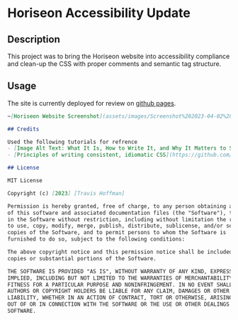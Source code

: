 # Horiseon Accessibility Update

## Description

This project was to bring the Horiseon website into accessibility compliance and clean-up the CSS with proper comments and semantic tag structure. 

## Usage

The site is currently deployed for review on [github pages](https://vulpesviator.github.io/01-Accessibility/Develop/index.html). 

```md
~[Horiseon Website Screenshot](assets/images/Screenshot%202023-04-02%20at%2010-32-25%20Horiseon%20SEO%20%26%20Online%20Marketing%20Solutions.png)

## Credits

Used the following tutorials for refrence
- [Image Alt Text: What It Is, How to Write It, and Why It Matters to SEO](https://blog.hubspot.com/marketing/image-alt-text)
- [Principles of writing consistent, idiomatic CSS](https://github.com/necolas/idiomatic-css)

## License

MIT License

Copyright (c) [2023] [Travis Hoffman]

Permission is hereby granted, free of charge, to any person obtaining a copy
of this software and associated documentation files (the "Software"), to deal
in the Software without restriction, including without limitation the rights
to use, copy, modify, merge, publish, distribute, sublicense, and/or sell
copies of the Software, and to permit persons to whom the Software is
furnished to do so, subject to the following conditions:

The above copyright notice and this permission notice shall be included in all
copies or substantial portions of the Software.

THE SOFTWARE IS PROVIDED "AS IS", WITHOUT WARRANTY OF ANY KIND, EXPRESS OR
IMPLIED, INCLUDING BUT NOT LIMITED TO THE WARRANTIES OF MERCHANTABILITY,
FITNESS FOR A PARTICULAR PURPOSE AND NONINFRINGEMENT. IN NO EVENT SHALL THE
AUTHORS OR COPYRIGHT HOLDERS BE LIABLE FOR ANY CLAIM, DAMAGES OR OTHER
LIABILITY, WHETHER IN AN ACTION OF CONTRACT, TORT OR OTHERWISE, ARISING FROM,
OUT OF OR IN CONNECTION WITH THE SOFTWARE OR THE USE OR OTHER DEALINGS IN THE
SOFTWARE.

